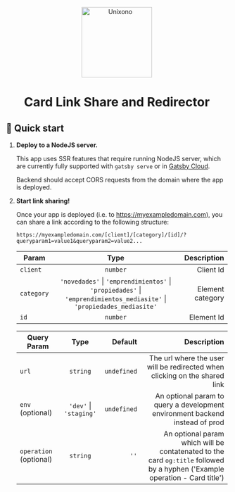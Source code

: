 <p align="center">
    <img alt="Unixono" src="https://unixono.com/wp-content/uploads/2018/08/logo.png" width="160" />
  </a>
</p>
<h1 align="center">
  Card Link Share and Redirector
</h1>

## 🚀 Quick start

1.  **Deploy to a NodeJS server.**

    This app uses SSR features that require running NodeJS server, which are currently fully supported with `gatsby serve` or in [Gatsby Cloud](https://https://www.gatsbyjs.com/products/cloud/).

    Backend should accept CORS requests from the domain where the app is deployed.

2.  **Start link sharing!**

    Once your app is deployed (i.e. to https://myexampledomain.com), you can share a link according to the following structure: 

    ```
    https://myexampledomain.com/[client]/[category]/[id]/?queryparam1=value1&queryparam2=value2...
    ```
    | Param         | Type                                                   |  Description      |
    | ------------- |:-------------:                                         |  -----------:     |
    | `client`      | `number`                                               | Client Id         |       
    | `category`    | `'novedades'` \| `'emprendimientos'` \| `'propiedades'` \| `'emprendimientos_mediasite'` \| `'propiedades_mediasite'`| Element category  |
    | `id`          | `number`                                               | Element Id        |

    | Query Param     | Type           |Default|  Description      |
    | -------------   |:-------------:|  -----------:     |  -----------:     |
    | `url` | `string` | `undefined` | The url where the user will be redirected when clicking on the shared link |
    | `env` (optional)|`'dev'` \| `'staging'`| `undefined`| An optional param to query a development environment backend instead of prod |
    | `operation` (optional) | `string` | `''` | An optional param which will be contatenated to the card `og:title` followed by a hyphen ('Example operation - Card title')|